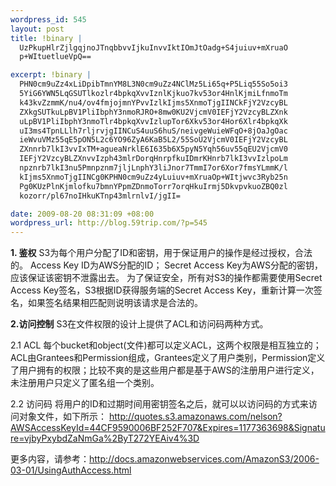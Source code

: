 ```yaml
--- 
wordpress_id: 545
layout: post
title: !binary |
  UzPkupHlrZjlgqjnoJTnqbbvvIjkuInvvIktIOmJtOadg+S4juiuv+mXruaO
  p+WItuetlueVpQ==

excerpt: !binary |
  PHN0cm9uZz4xLiDpibTmnYM8L3N0cm9uZz4NClMz5Li65q+P5Liq55So5oi3
  5YiG6YWN5LqGSUTlkozlr4bpkqXvvIznlKjkuo7kv53or4HnlKjmiLfnmoTm
  k43kvZzmmK/nu4/ov4fmjojmnYPvvIzlkIjms5XnmoTjgIINCkFjY2VzcyBL
  ZXkgSUTkuLpBV1PliIbphY3nmoRJRO+8mw0KU2VjcmV0IEFjY2VzcyBLZXnk
  uLpBV1PliIbphY3nmoTlr4bpkqXvvIzlupTor6Xkv53or4Hor6Xlr4bpkqXk
  uI3ms4TpnLLlh7rljrvjgIINCuS4uuS6huS/neivgeWuieWFqO+8jOaJgOac
  ieWvuVMz55qE5pON5L2c6YO96ZyA6KaB5L2/55SoU2VjcmV0IEFjY2VzcyBL
  ZXnnrb7lkI3vvIxTM+agueaNrklE6I635b6X5pyN5Yqh56uv55qEU2VjcmV0
  IEFjY2VzcyBLZXnvvIzph43mlrDorqHnrpfkuIDmrKHnrb7lkI3vvIzlpoLm
  npznrb7lkI3nu5Pmnpznm7jljLnphY3liJnor7TmmI7or6Xor7fmsYLmmK/l
  kIjms5XnmoTjgIINCg0KPHN0cm9uZz4yLuiuv+mXruaOp+WItjwvc3Ryb25n
  Pg0KUzPlnKjmlofku7bmnYPpmZDnmoTorr7orqHkuIrmj5DkvpvkuoZBQ0zl
  kozorr/pl67noIHkuKTnp43mlrnlvI/jgII=

date: 2009-08-20 08:31:09 +08:00
wordpress_url: http://blog.59trip.com/?p=545
---
```

<strong>1. 鉴权</strong>
S3为每个用户分配了ID和密钥，用于保证用户的操作是经过授权，合法的。
Access Key ID为AWS分配的ID；
Secret Access Key为AWS分配的密钥，应该保证该密钥不泄露出去。
为了保证安全，所有对S3的操作都需要使用Secret Access Key签名，S3根据ID获得服务端的Secret Access Key，重新计算一次签名，如果签名结果相匹配则说明该请求是合法的。

<strong>2.访问控制</strong>
S3在文件权限的设计上提供了ACL和访问码两种方式。

2.1 ACL
每个bucket和object(文件)都可以定义ACL，这两个权限是相互独立的；ACL由Grantees和Permission组成，Grantees定义了用户类别，Permission定义了用户拥有的权限；比较不爽的是这些用户都是基于AWS的注册用户进行定义，未注册用户只定义了匿名组一个类别。

2.2 访问码
将用户的ID和过期时间用密钥签名之后，就可以以访问码的方式来访问对象文件，如下所示：
http://quotes.s3.amazonaws.com/nelson?AWSAccessKeyId=44CF9590006BF252F707&Expires=1177363698&Signature=vjbyPxybdZaNmGa%2ByT272YEAiv4%3D

更多内容，请参考：<a href="http://docs.amazonwebservices.com/AmazonS3/2006-03-01/UsingAuthAccess.html">http://docs.amazonwebservices.com/AmazonS3/2006-03-01/UsingAuthAccess.html</a>
